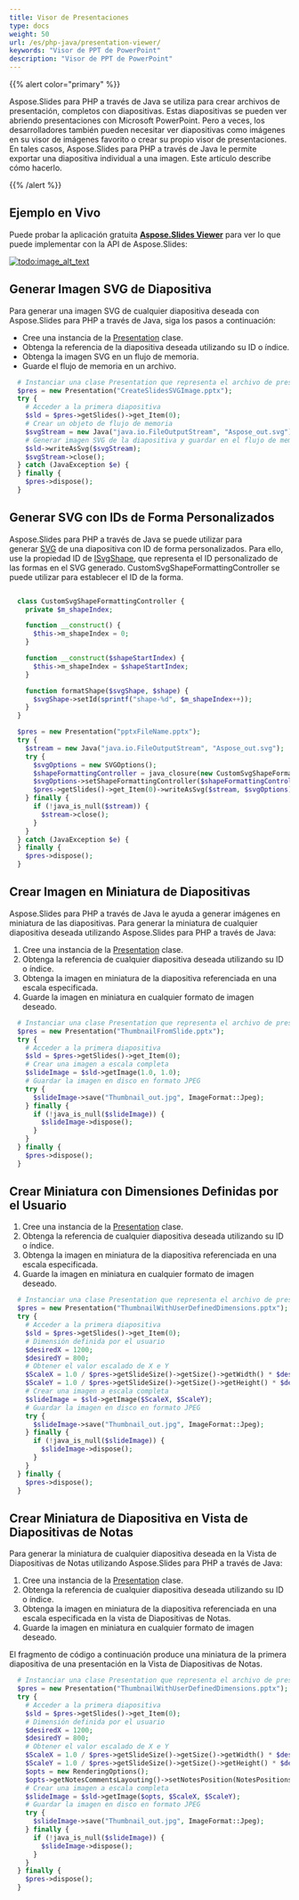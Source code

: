 ```yaml
---
title: Visor de Presentaciones
type: docs
weight: 50
url: /es/php-java/presentation-viewer/
keywords: "Visor de PPT de PowerPoint"
description: "Visor de PPT de PowerPoint"
---
```


{{% alert color="primary" %}} 

Aspose.Slides para PHP a través de Java se utiliza para crear archivos de presentación, completos con diapositivas. Estas diapositivas se pueden ver abriendo presentaciones con Microsoft PowerPoint. Pero a veces, los desarrolladores también pueden necesitar ver diapositivas como imágenes en su visor de imágenes favorito o crear su propio visor de presentaciones. En tales casos, Aspose.Slides para PHP a través de Java le permite exportar una diapositiva individual a una imagen. Este artículo describe cómo hacerlo.

{{% /alert %}} 

## **Ejemplo en Vivo**
Puede probar la aplicación gratuita [**Aspose.Slides Viewer**](https://products.aspose.app/slides/viewer/) para ver lo que puede implementar con la API de Aspose.Slides:

[](https://products.aspose.app/slides/viewer/)

[![todo:image_alt_text](slides-viewer.png)](https://products.aspose.app/slides/viewer/)

## **Generar Imagen SVG de Diapositiva**
Para generar una imagen SVG de cualquier diapositiva deseada con Aspose.Slides para PHP a través de Java, siga los pasos a continuación:

- Cree una instancia de la [Presentation](https://reference.aspose.com/slides/php-java/aspose.slides/Presentation) clase.
- Obtenga la referencia de la diapositiva deseada utilizando su ID o índice.
- Obtenga la imagen SVG en un flujo de memoria.
- Guarde el flujo de memoria en un archivo.

```php
  # Instanciar una clase Presentation que representa el archivo de presentación
  $pres = new Presentation("CreateSlidesSVGImage.pptx");
  try {
    # Acceder a la primera diapositiva
    $sld = $pres->getSlides()->get_Item(0);
    # Crear un objeto de flujo de memoria
    $svgStream = new Java("java.io.FileOutputStream", "Aspose_out.svg");
    # Generar imagen SVG de la diapositiva y guardar en el flujo de memoria
    $sld->writeAsSvg($svgStream);
    $svgStream->close();
  } catch (JavaException $e) {
  } finally {
    $pres->dispose();
  }
```

## **Generar SVG con IDs de Forma Personalizados**
Aspose.Slides para PHP a través de Java se puede utilizar para generar [SVG](https://docs.fileformat.com/page-description-language/svg/) de una diapositiva con ID de forma personalizados. Para ello, use la propiedad ID de [ISvgShape](https://reference.aspose.com/slides/php-java/aspose.slides/ISvgShape), que representa el ID personalizado de las formas en el SVG generado. CustomSvgShapeFormattingController se puede utilizar para establecer el ID de la forma.

```php

  class CustomSvgShapeFormattingController {
    private $m_shapeIndex;

    function __construct() {
      $this->m_shapeIndex = 0;
    }

    function __construct($shapeStartIndex) {
      $this->m_shapeIndex = $shapeStartIndex;
    }

    function formatShape($svgShape, $shape) {
      $svgShape->setId(sprintf("shape-%d", $m_shapeIndex++));
    }
  }

  $pres = new Presentation("pptxFileName.pptx");
  try {
    $stream = new Java("java.io.FileOutputStream", "Aspose_out.svg");
    try {
      $svgOptions = new SVGOptions();
      $shapeFormattingController = java_closure(new CustomSvgShapeFormattingController(), null, java("com.aspose.slides.ISvgShapeFormattingController"));
      $svgOptions->setShapeFormattingController($shapeFormattingController);
      $pres->getSlides()->get_Item(0)->writeAsSvg($stream, $svgOptions);
    } finally {
      if (!java_is_null($stream)) {
        $stream->close();
      }
    }
  } catch (JavaException $e) {
  } finally {
    $pres->dispose();
  }
```

## **Crear Imagen en Miniatura de Diapositivas**
Aspose.Slides para PHP a través de Java le ayuda a generar imágenes en miniatura de las diapositivas. Para generar la miniatura de cualquier diapositiva deseada utilizando Aspose.Slides para PHP a través de Java:

1. Cree una instancia de la [Presentation](https://reference.aspose.com/slides/php-java/aspose.slides/Presentation) clase.
1. Obtenga la referencia de cualquier diapositiva deseada utilizando su ID o índice.
1. Obtenga la imagen en miniatura de la diapositiva referenciada en una escala especificada.
1. Guarde la imagen en miniatura en cualquier formato de imagen deseado.

```php
  # Instanciar una clase Presentation que representa el archivo de presentación
  $pres = new Presentation("ThumbnailFromSlide.pptx");
  try {
    # Acceder a la primera diapositiva
    $sld = $pres->getSlides()->get_Item(0);
    # Crear una imagen a escala completa
    $slideImage = $sld->getImage(1.0, 1.0);
    # Guardar la imagen en disco en formato JPEG
    try {
      $slideImage->save("Thumbnail_out.jpg", ImageFormat::Jpeg);
    } finally {
      if (!java_is_null($slideImage)) {
        $slideImage->dispose();
      }
    }
  } finally {
    $pres->dispose();
  }
```

## **Crear Miniatura con Dimensiones Definidas por el Usuario**

1. Cree una instancia de la [Presentation](https://reference.aspose.com/slides/php-java/aspose.slides/Presentation) clase.
1. Obtenga la referencia de cualquier diapositiva deseada utilizando su ID o índice.
1. Obtenga la imagen en miniatura de la diapositiva referenciada en una escala especificada.
1. Guarde la imagen en miniatura en cualquier formato de imagen deseado.

```php
  # Instanciar una clase Presentation que representa el archivo de presentación
  $pres = new Presentation("ThumbnailWithUserDefinedDimensions.pptx");
  try {
    # Acceder a la primera diapositiva
    $sld = $pres->getSlides()->get_Item(0);
    # Dimensión definida por el usuario
    $desiredX = 1200;
    $desiredY = 800;
    # Obtener el valor escalado de X e Y
    $ScaleX = 1.0 / $pres->getSlideSize()->getSize()->getWidth() * $desiredX;
    $ScaleY = 1.0 / $pres->getSlideSize()->getSize()->getHeight() * $desiredY;
    # Crear una imagen a escala completa
    $slideImage = $sld->getImage($ScaleX, $ScaleY);
    # Guardar la imagen en disco en formato JPEG
    try {
      $slideImage->save("Thumbnail_out.jpg", ImageFormat::Jpeg);
    } finally {
      if (!java_is_null($slideImage)) {
        $slideImage->dispose();
      }
    }
  } finally {
    $pres->dispose();
  }
```

## **Crear Miniatura de Diapositiva en Vista de Diapositivas de Notas**
Para generar la miniatura de cualquier diapositiva deseada en la Vista de Diapositivas de Notas utilizando Aspose.Slides para PHP a través de Java:

1. Cree una instancia de la [Presentation](https://reference.aspose.com/slides/php-java/aspose.slides/Presentation) clase.
1. Obtenga la referencia de cualquier diapositiva deseada utilizando su ID o índice.
1. Obtenga la imagen en miniatura de la diapositiva referenciada en una escala especificada en la vista de Diapositivas de Notas.
1. Guarde la imagen en miniatura en cualquier formato de imagen deseado.

El fragmento de código a continuación produce una miniatura de la primera diapositiva de una presentación en la Vista de Diapositivas de Notas.

```php
  # Instanciar una clase Presentation que representa el archivo de presentación
  $pres = new Presentation("ThumbnailWithUserDefinedDimensions.pptx");
  try {
    # Acceder a la primera diapositiva
    $sld = $pres->getSlides()->get_Item(0);
    # Dimensión definida por el usuario
    $desiredX = 1200;
    $desiredY = 800;
    # Obtener el valor escalado de X e Y
    $ScaleX = 1.0 / $pres->getSlideSize()->getSize()->getWidth() * $desiredX;
    $ScaleY = 1.0 / $pres->getSlideSize()->getSize()->getHeight() * $desiredY;
    $opts = new RenderingOptions();
    $opts->getNotesCommentsLayouting()->setNotesPosition(NotesPositions::BottomTruncated);
    # Crear una imagen a escala completa
    $slideImage = $sld->getImage($opts, $ScaleX, $ScaleY);
    # Guardar la imagen en disco en formato JPEG
    try {
      $slideImage->save("Thumbnail_out.jpg", ImageFormat::Jpeg);
    } finally {
      if (!java_is_null($slideImage)) {
        $slideImage->dispose();
      }
    }
  } finally {
    $pres->dispose();
  }
```